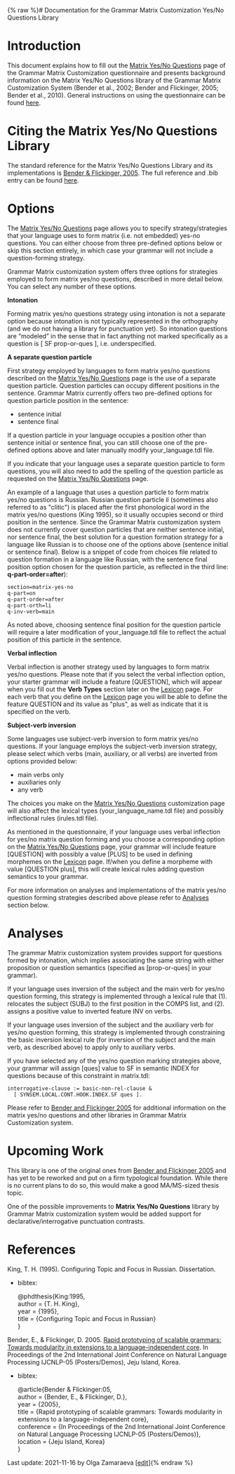 {% raw %}# Documentation for the Grammar Matrix Customization Yes/No Questions Library

# Introduction

This document explains how to fill out the [Matrix Yes/No
Questions](http://www.delph-in.net/matrix/customize/matrix.cgi?subpage=matrix-yes-no)
page of the Grammar Matrix Customization questionnaire and presents
background information on the Matrix Yes/No Questions library of the
Grammar Matrix Customization System (Bender et al., 2002; Bender and
Flickinger, 2005; Bender et al., 2010). General instructions on using
the questionnaire can be found
[here](/MatrixDocTop#General_instructions_on_how_to_use_the_questionnaire).

# Citing the Matrix Yes/No Questions Library

The standard reference for the Matrix Yes/No Questions Library and its
implementations is [Bender & Flickinger,
2005](http://faculty.washington.edu/ebender/papers/modules05.pdf). The
full reference and .bib entry can be found
[here](https://github.com/delph-in/docs/wiki/MatrixDoc_YesNoQ#references).

# Options

The [Matrix Yes/No
Questions](http://www.delph-in.net/matrix/customize/matrix.cgi?subpage=matrix-yes-no)
page allows you to specify strategy/strategies that your language uses
to form matrix (i.e. not embedded) yes-no questions. You can either
choose from three pre-defined options below or skip this section
entirely, in which case your grammar will not include a question-forming
strategy.

Grammar Matrix customization system offers three options for strategies
employed to form matrix yes/no questions, described in more detail
below. You can select any number of these options.

**Intonation**

Forming matrix yes/no questions strategy using intonation is not a
separate option because intonation is not typically represented in the
orthography (and we do not having a library for punctuation yet). So
intonation questions are “modeled” in the sense that in fact anything
not marked specifically as a question is \[ SF prop-or-ques \], i.e.
underspecified.

**A separate question particle**

First strategy employed by languages to form matrix yes/no questions
described on the [Matrix Yes/No
Questions](http://www.delph-in.net/matrix/customize/matrix.cgi?subpage=matrix-yes-no)
page is the use of a separate question particle. Question particles can
occupy different positions in the sentence. Grammar Matrix currently
offers two pre-defined options for question particle position in the
sentence:

- sentence initial  
- sentence final  

If a question particle in your language occupies a position other than
sentence initial or sentence final, you can still choose one of the
pre-defined options above and later manually modify your\_language.tdl
file.

If you indicate that your language uses a separate question particle to
form questions, you will also need to add the spelling of the question
particle as requested on the [Matrix Yes/No
Questions](http://www.delph-in.net/matrix/customize/matrix.cgi?subpage=matrix-yes-no)
page.

An example of a language that uses a question particle to form matrix
yes/no questions is Russian. Russian question particle *li* (sometimes
also referred to as "clitic") is placed after the first phonological
word in the matrix yes/no questions (King 1995), so it usually occupies
second or third position in the sentence. Since the Grammar Matrix
customization system does not currently cover question particles that
are neither sentence initial, nor sentence final, the best solution for
a question formation strategy for a language like Russian is to choose
one of the options above (sentence initial or sentence final). Below is
a snippet of code from choices file related to question formation in a
language like Russian, with the sentence final position option chosen
for the question particle, as reflected in the third line:
**q-part-order=after**):

    section=matrix-yes-no
    q-part=on
    q-part-order=after
    q-part-orth=li
    q-inv-verb=main

As noted above, choosing sentence final position for the question
particle will require a later modification of your\_language.tdl file to
reflect the actual position of this particle in the sentence.  

**Verbal inflection**

Verbal inflection is another strategy used by languages to form matrix
yes/no questions. Please note that if you select the verbal inflection
option, your starter grammar will include a feature \[QUESTION\], which
will appear when you fill out the **Verb Types** section later on the
[Lexicon](http://www.delph-in.net/matrix/customize/matrix.cgi?subpage=lexicon)
page. For each verb that you define on the
[Lexicon](http://www.delph-in.net/matrix/customize/matrix.cgi?subpage=lexicon)
page you will be able to define the feature QUESTION and its value as
"plus", as well as indicate that it is specified on the verb.  

**Subject-verb inversion**

Some languages use subject-verb inversion to form matrix yes/no
questions. If your language employs the subject-verb inversion strategy,
please select which verbs (main, auxiliary, or all verbs) are inverted
from options provided below:

- main verbs only  
- auxiliaries only  
- any verb  

The choices you make on the [Matrix Yes/No
Questions](http://www.delph-in.net/matrix/customize/matrix.cgi?subpage=matrix-yes-no)
customization page will also affect the lexical types
(your\_language\_name.tdl file) and possibly inflectional rules
(irules.tdl file).

As mentioned in the questionnaire, if your language uses verbal
inflection for yes/no matrix question forming and you choose a
corresponding option on the [Matrix Yes/No
Questions](http://www.delph-in.net/matrix/customize/matrix.cgi?subpage=matrix-yes-no)
page, your grammar will include feature \[QUESTION\] with possibly a
value \[PLUS\] to be used in defining morphemes on the
[Lexicon](http://www.delph-in.net/matrix/customize/matrix.cgi?subpage=lexicon)
page. If/when you define a morpheme with value \[QUESTION plus\], this
will create lexical rules adding question semantics to your grammar.

For more information on analyses and implementations of the matrix
yes/no question forming strategies described above please refer to
[Analyses](/MatrixDoc/YesNoQ#Analyses) section below.

# Analyses

The grammar Matrix customization system provides support for questions
formed by intonation, which implies associating the same string with
either proposition or question semantics (specified as \[prop-or-ques\]
in your grammar).

If your language uses inversion of the subject and the main verb for
yes/no question forming, this strategy is implemented through a lexical
rule that (1). relocates the subject (SUBJ) to the first position in the
COMPS list, and (2). assigns a positive value to inverted feature INV on
verbs.

If your language uses inversion of the subject and the auxiliary verb
for yes/no question forming, this strategy is implemented through
constraining the basic inversion lexical rule (for inversion of the
subject and the main verb, as described above) to apply only to
auxiliary verbs.

If you have selected any of the yes/no question marking strategies
above, your grammar will assign \[ques\] value to SF in semantic INDEX
for questions because of this constraint in matrix.tdl:

    interrogative-clause := basic-non-rel-clause & 
      [ SYNSEM.LOCAL.CONT.HOOK.INDEX.SF ques ].

Please refer to [Bender and Flickinger
2005](http://faculty.washington.edu/ebender/papers/modules05.pdf) for
additional information on the matrix yes/no questions and other
libraries in Grammar Matrix Customization system.

# Upcoming Work

This library is one of the original ones from [Bender and Flickinger
2005](http://faculty.washington.edu/ebender/papers/modules05.pdf) and
has yet to be reworked and put on a firm typological foundation. While
there is no current plans to do so, this would make a good MA/MS-sized
thesis topic.

One of the possible improvements to **Matrix Yes/No Questions** library
by Grammar Matrix customization system would be added support for
declarative/interrogative punctuation contrasts.

# References

King, T. H. (1995). Configuring Topic and Focus in Russian.
Dissertation.

- bibtex:
  
  @phdthesis{King:1995,\
author = {T. H. King},\
year = {1995},\
title = {Configuring Topic and Focus in Russian}\
}

Bender, E., & Flickinger, D. 2005. [Rapid prototyping of scalable
grammars: Towards modularity in extensions to a language-independent
core](http://faculty.washington.edu/ebender/papers/modules05.pdf). In
Proceedings of the 2nd International Joint Conference on Natural
Language Processing IJCNLP-05 (Posters/Demos), Jeju Island, Korea.

- bibtex:
  
  @article{Bender & Flickinger:05,\
author = {Bender, E., & Flickinger, D.},\
year = {2005},\
title = {Rapid prototyping of scalable grammars: Towards modularity
in extensions to a language-independent core},\
conference = {In Proceedings of the 2nd International Joint
Conference on Natural Language Processing IJCNLP-05
(Posters/Demos)},\
location = {Jeju Island, Korea}\
}

Last update: 2021-11-16 by Olga Zamaraeva [[edit](https://github.com/delph-in/docs/wiki/MatrixDoc_YesNoQ/_edit)]{% endraw %}